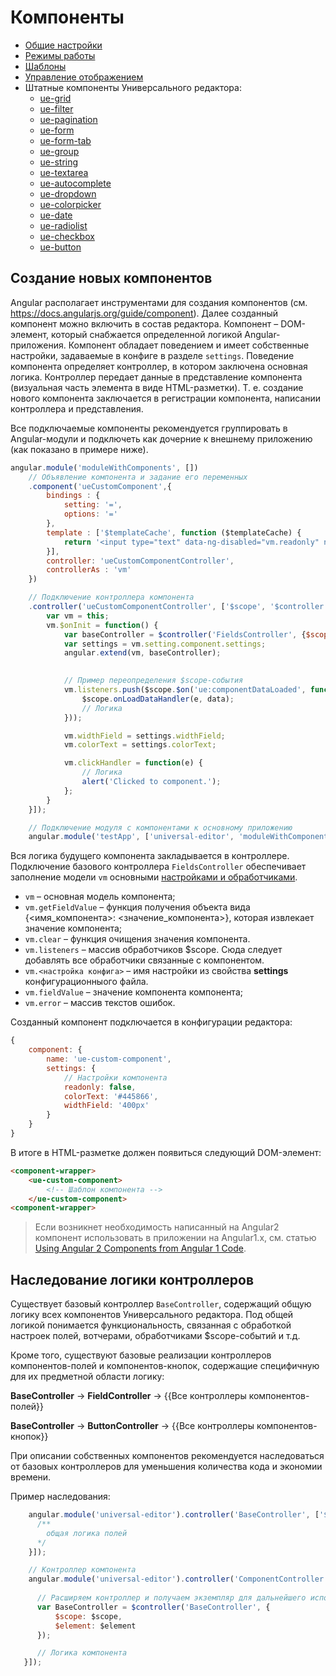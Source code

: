 # Компоненты

* [Общие настройки](main.md)
* [Режимы работы](mode.md)
* [Шаблоны](templates.md)
* [Управление отображением](visualization.md)
* Штатные компоненты Универсального редактора:
    * [ue-grid](ue-grid.md)
    * [ue-filter](ue-filter.md)
    * [ue-pagination](ue-pagination.md)
    * [ue-form](ue-form.md)
    * [ue-form-tab](ue-form-tab.md)
    * [ue-group](ue-group.md)
    * [ue-string](ue-string.md)
    * [ue-textarea](ue-textarea.md)
    * [ue-autocomplete](ue-autocomplete.md)
    * [ue-dropdown](ue-dropdown.md)
    * [ue-colorpicker](ue-colorpicker.md)
    * [ue-date](ue-date.md)
    * [ue-radiolist](ue-radiolist.md)
    * [ue-checkbox](ue-checkbox.md)
    * [ue-button](ue-button.md)

## Создание новых компонентов

Angular располагает инструментами для создания компонентов 
(см. https://docs.angularjs.org/guide/component). Далее созданный компонент 
можно включить в состав редактора. Компонент – DOM-элемент, который 
снабжается определенной логикой Angular-приложения. Компонент обладает 
поведением и имеет собственные настройки, задаваемые в конфиге в разделе 
`settings`. Поведение компонента определяет контроллер, в котором заключена 
основная логика. Контроллер передает данные в представление компонента 
(визуальная часть элемента в виде HTML-разметки). Т. е. создание нового 
компонента заключается в регистрации компонента, написании контроллера 
и представления.  

Все подключаемые компоненты рекомендуется группировать в Angular-модули 
и подключеть как дочерние к внешнему приложению  (как показано в примере ниже). 

```javascript
angular.module('moduleWithComponents', [])
    // Объявление компонента и задание его переменных
    .component('ueCustomComponent',{
        bindings : {
            setting: '=',
            options: '='
        },
        template : ['$templateCache', function ($templateCache) {
            return '<input type="text" data-ng-disabled="vm.readonly" ng-style="{\'color\': vm.colorText, \'width\': vm.widthField}" name="{{vm.name}}" data-ng-click="vm.clickHandler($event)" data-ng-model="vm.fieldValue" class="form-control input-sm"/>';
        }],
        controller: 'ueCustomComponentController',
        controllerAs : 'vm'
    })

    // Подключение контроллера компонента
    .controller('ueCustomComponentController', ['$scope', '$controller', function($scope, $controller) {
        var vm = this;
        vm.$onInit = function() {
            var baseController = $controller('FieldsController', {$scope: $scope, $element: $element});
            var settings = vm.setting.component.settings;
            angular.extend(vm, baseController);
            

            // Пример переопределения $scope-события
            vm.listeners.push($scope.$on('ue:componentDataLoaded', function(e, data) {
                $scope.onLoadDataHandler(e, data);
                // Логика
            }));

            vm.widthField = settings.widthField;
            vm.colorText = settings.colorText;

            vm.clickHandler = function(e) { 
                // Логика
                alert('Clicked to component.');
            };
        }
    }]);

    // Подключение модуля с компонентами к основному приложению
    angular.module('testApp', ['universal-editor', 'moduleWithComponents']);
```

Вся логика будущего компонента закладывается в контроллере. Подключение 
базового контроллера `FieldsController` обеспечивает заполнение модели 
`vm` основными [настройками и обработчиками](component.md).

* `vm` – основная модель компонента;
* `vm.getFieldValue` – функция получения объекта вида {<имя_компонента>: <значение_компонента>}, которая извлекает значение компонента;
* `vm.clear` – функция очищения значения компонента.
* `vm.listeners` – массив обработчиков $scope. Сюда следует добавлять все обработчики связанные с компонентом.
* `vm.<настройка конфига>` – имя настройки из свойства __settings__ конфигурационныого файла.
* `vm.fieldValue` – значение компонента компонента;
* `vm.error` – массив текстов ошибок.

Созданный компонент подключается в конфигурации редактора: 

```javascript 
{
    component: {
        name: 'ue-custom-component',
        settings: {
            // Настройки компонента
            readonly: false,
            colorText: '#445866',
            widthField: '400px'
        }
    }
}
```

В итоге в HTML-разметке должен появиться следующий DOM-элемент:

```html 
<component-wrapper>
    <ue-custom-component>
        <!-- Шаблон компонента -->
    </ue-custom-component>
<component-wrapper>
```

> Если возникнет необходимость написанный на Angular2 компонент использовать 
> в приложении на Angular1.x, см. статью [Using Angular 2 Components from Angular 1 Code](https://angular.io/docs/ts/latest/guide/upgrade.html#!#using-angular-2-components-from-angular-1-code).

## Наследование логики контроллеров

Существует базовый контроллер `BaseController`, содержащий общую логику 
всех компонентов Универсального редактора. Под общей логикой понимается 
функциональность, связанная с обработкой настроек полей, вотчерами, 
обработчиками $scope-событий и т.д.

Кроме того, существуют базовые реализации контроллеров компонентов-полей 
и компонентов-кнопок, содержащие специфичную для их предметной области логику:

**BaseController** → **FieldController**  → {{Все контроллеры компонентов-полей}}

**BaseController** → **ButtonController** → {{Все контроллеры компонентов-кнопок}}

При описании собственных компонентов рекомендуется наследоваться от 
базовых контроллеров для уменьшения количества кода и экономии времени. 

Пример наследования:

```javascript
    angular.module('universal-editor').controller('BaseController', ['$scope', function($scope){
      /** 
        общая логика полей
      */
    }]);

    // Контроллер компонента
    angular.module('universal-editor').controller('ComponentController', ['$controller', '$scope', '$element', function($controller, $scope, $element) {
      
      // Расширяем контроллер и получаем экземпляр для дальнейшего использования
      var BaseController = $controller('BaseController', {
          $scope: $scope,
          $element: $element
      });

      // Логика компонента
   }]);
```
